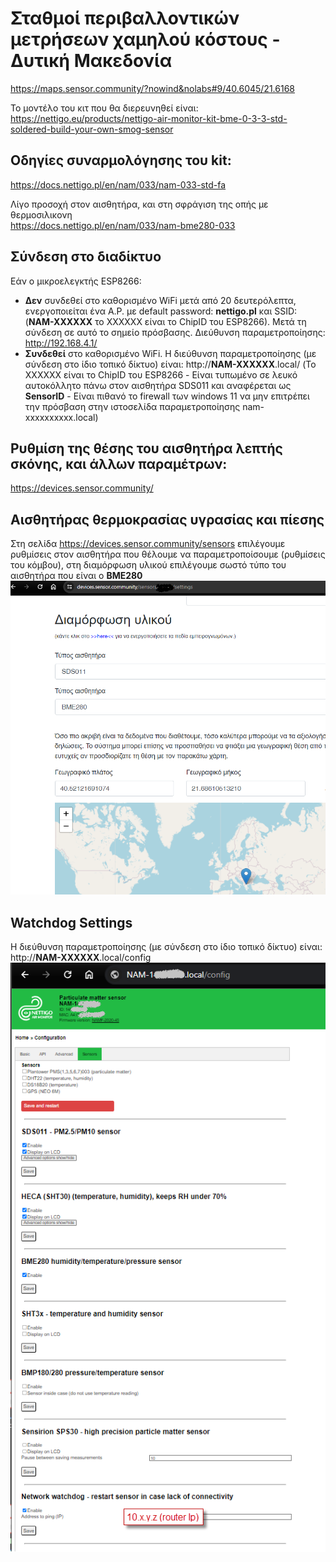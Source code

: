 # Σταθμοί περιβαλλοντικών μετρήσεων χαμηλού κόστους - Δυτική Μακεδονία
https://maps.sensor.community/?nowind&nolabs#9/40.6045/21.6168

Το μοντέλο του κιτ που θα διερευνηθεί είναι: 
https://nettigo.eu/products/nettigo-air-monitor-kit-bme-0-3-3-std-soldered-build-your-own-smog-sensor

## Οδηγίες συναρμολόγησης του kit:
https://docs.nettigo.pl/en/nam/033/nam-033-std-fa

Λίγο προσοχή στον αισθητήρα, και στη σφράγιση της οπής με θερμοσιλικονη  
https://docs.nettigo.pl/en/nam/033/nam-bme280-033

## Σύνδεση στο διαδίκτυο
Εάν ο μικροελεγκτής ESP8266: 
+ **Δεν** συνδεθεί στο καθορισμένο WiFi μετά από 20 δευτερόλεπτα, ενεργοποιείται ένα A.P. με default password: **nettigo.pl** και SSID: (**NAM-XXXXXX** το XXXXXX είναι το ChipID του ESP8266). Μετά τη σύνδεση σε αυτό το σημείο πρόσβασης. Διεύθυνση παραμετροποίησης:  http://192.168.4.1/
+ **Συνδεθεί** στο καθορισμένο WiFi. Η διεύθυνση παραμετροποίησης (με σύνδεση στο ίδιο τοπικό δίκτυο) είναι: http://**NAM-XXXXXX**.local/ (Το XXXXXX είναι το ChipID του ESP8266 - Είναι τυπωμένο σε λευκό αυτοκόλλητο πάνω στον αισθητήρα SDS011 και αναφέρεται ως **SensorID** - Είναι πιθανό το firewall των windows 11 να μην επιτρέπει την πρόσβαση στην ιστοσελίδα παραμετροποίησης nam-xxxxxxxxxx.local)

## Ρυθμίση της θέσης του αισθητήρα λεπτής σκόνης, και άλλων παραμέτρων:
https://devices.sensor.community/  

## Αισθητήρας θερμοκρασίας υγρασίας και πίεσης  
Στη σελίδα https://devices.sensor.community/sensors επιλέγουμε ρυθμίσεις στον αισθητήρα που θέλουμε να παραμετροποίσουμε (ρυθμίσεις του κόμβου), στη διαμόρφωση υλικού επιλέγουμε σωστό τύπο του αισθητήρα που είναι ο **ΒΜΕ280**  
![θερμοκρασίας υγρασίας και πίεσης](https://github.com/chzarafidis/pm/blob/main/BME280.png) 

## Watchdog Settings  
Η διεύθυνση παραμετροποίησης (με σύνδεση στο ίδιο τοπικό δίκτυο) είναι: http://**NAM-XXXXXX**.local/config  
![watchdog settings](https://github.com/chzarafidis/pm/blob/main/watchdog.png)  
